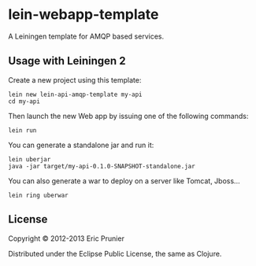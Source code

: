 # lein-webapp-template

A Leiningen template for AMQP based services.

## Usage with Leiningen 2

Create a new project using this template:

    lein new lein-api-amqp-template my-api
    cd my-api

Then launch the new Web app by issuing one of the following commands:

```shell
lein run
```

You can generate a standalone jar and run it:

```shell   
lein uberjar
java -jar target/my-api-0.1.0-SNAPSHOT-standalone.jar
```

You can also generate a war to deploy on a server like Tomcat, Jboss...

```shell
lein ring uberwar
```

## License

Copyright © 2012-2013 Eric Prunier

Distributed under the Eclipse Public License, the same as Clojure.
